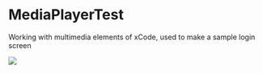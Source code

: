 # MediaPlayerTest
Working with multimedia elements of xCode, used to make a sample login screen

![](https://cloud.githubusercontent.com/assets/5734255/10592869/1405f0ce-768d-11e5-9262-42318f90330d.png)